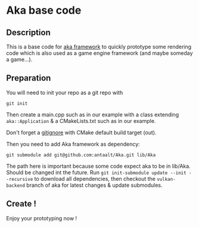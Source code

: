 # Aka base code

## Description

This is a base code for [aka framework](https://github.com/antaalt/Aka/) to quickly prototype some rendering code which is also used as a game engine framework (and maybe someday a game...).

## Preparation

You will need to init your repo as a git repo with 

`git init`

Then create a main.cpp such as in our example with a class extending `aka::Application` & a CMakeLists.txt such as in our example.

Don't forget a [gitignore](https://www.toptal.com/developers/gitignore/api/cmake,vs) with CMake default build target (out).

Then you need to add Aka framework as dependency:

`git submodule add git@github.com:antaalt/Aka.git lib/Aka`

The path here is important because some code expect aka to be in lib/Aka. Should be changed int the future. Run `git init-submodule update --init --recursive` to download all dependencies, then checkout the `vulkan-backend` branch of aka for latest changes & update submodules.

## Create !

Enjoy your prototyping now !